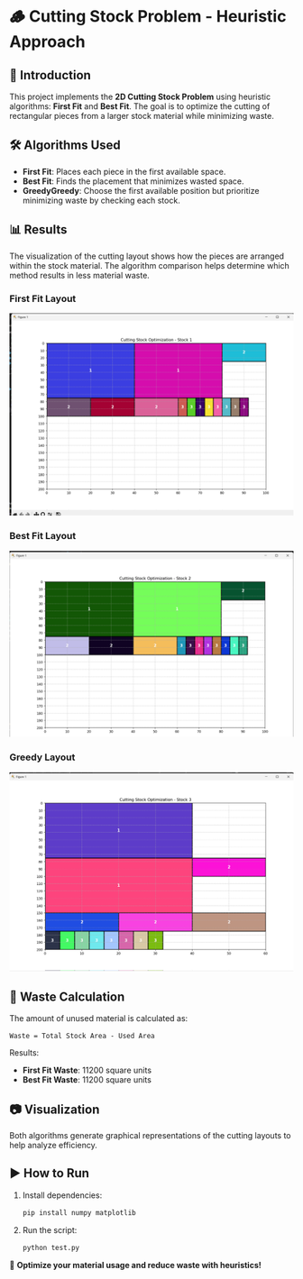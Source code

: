 # 🪵 Cutting Stock Problem - Heuristic Approach

## 📌 Introduction
This project implements the **2D Cutting Stock Problem** using heuristic algorithms: **First Fit** and **Best Fit**. The goal is to optimize the cutting of rectangular pieces from a larger stock material while minimizing waste.

## 🛠️ Algorithms Used
- **First Fit**: Places each piece in the first available space.
- **Best Fit**: Finds the placement that minimizes wasted space.
- **GreedyGreedy**: Choose the first available position but prioritize minimizing waste by checking each stock.

## 📊 Results
The visualization of the cutting layout shows how the pieces are arranged within the stock material. The algorithm comparison helps determine which method results in less material waste.

### First Fit Layout
![First Fit Layout](./First_fit.png)

### Best Fit Layout
![Best Fit Layout](./Best_fit.png)

### Greedy Layout
![Greedy Layout](./Greedy.png)


## 🔢 Waste Calculation
The amount of unused material is calculated as:
```
Waste = Total Stock Area - Used Area
```
Results:
- **First Fit Waste**: 11200 square units
- **Best Fit Waste**: 11200 square units

## 📷 Visualization
Both algorithms generate graphical representations of the cutting layouts to help analyze efficiency.

## ▶️ How to Run
1. Install dependencies:  
   ```bash
   pip install numpy matplotlib
   ```
2. Run the script:  
   ```bash
   python test.py
   ```

🚀 **Optimize your material usage and reduce waste with heuristics!**

